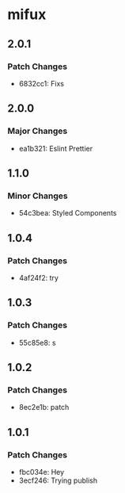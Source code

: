 # mifux

## 2.0.1

### Patch Changes

- 6832cc1: Fixs

## 2.0.0

### Major Changes

- ea1b321: Eslint Prettier

## 1.1.0

### Minor Changes

- 54c3bea: Styled Components

## 1.0.4

### Patch Changes

- 4af24f2: try

## 1.0.3

### Patch Changes

- 55c85e8: s

## 1.0.2

### Patch Changes

- 8ec2e1b: patch

## 1.0.1

### Patch Changes

- fbc034e: Hey
- 3ecf246: Trying publish
